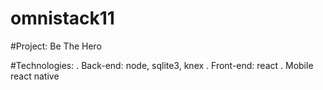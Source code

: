 # omnistack11

#Project: Be The Hero 

#Technologies:
. Back-end: 
  node, sqlite3, knex
. Front-end:
  react
. Mobile
  react native
  
  
